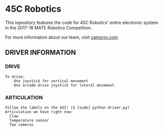 # 45C Robotics

This repository features the code for 45C Robotics' entire electronic system in the 2017-18 MATE Robotics Competition. 

For more information about our team, visit [camsrov.com](camsrov.com)

## DRIVER INFORMATION

### DRIVE

```
To drive:
	One joystick for vertical movement
	One arcade-drive joystick for lateral movement
```
### ARTICULATION

```
Follow the labels on the GUI! ($ [sudo] python driver.py)
Articulation we have right now:
  Claw
  Temperature sensor
  Two cameras
```
